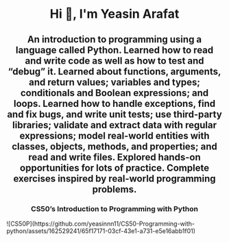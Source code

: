 <h1 align="center">Hi 👋, I'm Yeasin Arafat</h1>
<h2 align="center">An introduction to programming using a language called Python. Learned how to read and write code as well as how to test and “debug” it. Learned about functions, arguments, and return values; variables and types; conditionals and Boolean expressions; and loops. Learned how to handle exceptions, find and fix bugs, and write unit tests; use third-party libraries; validate and extract data with regular expressions; model real-world entities with classes, objects, methods, and properties; and read and write files. Explored hands-on opportunities for lots of practice. Complete exercises inspired by real-world programming problems.</h2>
<h3 align="center"> CS50’s Introduction to Programming with Python</h3>
![CS50P](https://github.com/yeasinnn11/CS50-Programming-with-python/assets/162529241/65f17171-03cf-43e1-a731-e5e16abb1f01)
